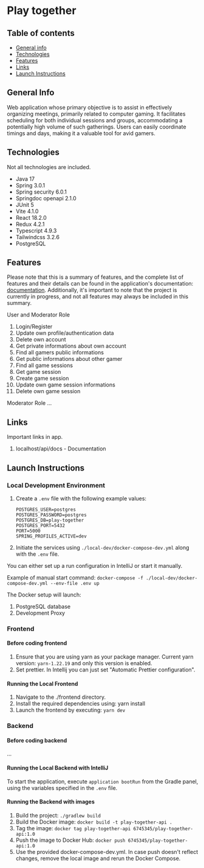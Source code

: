 # Play together

## Table of contents
* [General info](#general-info)
* [Technologies](#technologies)
* [Features](#features)
* [Links](#Links)
* [Launch Instructions](#Launch-Instructions)

## General Info
Web application whose primary objective is to assist in effectively organizing meetings, primarily related to computer gaming. It facilitates scheduling for both individual sessions and groups, accommodating a potentially high volume of such gatherings. Users can easily coordinate timings and days, making it a valuable tool for avid gamers.

## Technologies
Not all technologies are included.
* Java 17
* Spring 3.0.1
* Spring security 6.0.1
* Springdoc openapi 2.1.0
* JUnit 5
* Vite 4.1.0
* React 18.2.0
* Redux 4.2.1
* Typescript 4.9.3
* Tailwindcss 3.2.6
* PostgreSQL

## Features
Please note that this is a summary of features, and the complete list of features and their details can be found in the application's documentation: [documentation](#Links).
Additionally, it's important to note that the project is currently in progress, and not all features may always be included in this summary.

User and Moderator Role
1. Login/Register
2. Update own profile/authentication data
3. Delete own account
4. Get private informations about own account
5. Find all gamers public informations
6. Get public informations about other gamer 
7. Find all game sessions 
8. Get game session 
9. Create game session 
10. Update own game session informations 
11. Delete own game session

Moderator Role
...

## Links
Important links in app.
1. localhost/api/docs - Documentation

## Launch Instructions
### Local Development Environment
1. Create a `.env` file with the following example values:
    ```
    POSTGRES_USER=postgres
    POSTGRES_PASSWORD=postgres
    POSTGRES_DB=play-together
    POSTGRES_PORT=5432
    PORT=5000
    SPRING_PROFILES_ACTIVE=dev
    ```
2. Initiate the services using `./local-dev/docker-compose-dev.yml` along with the `.env` file.
   
You can either set up a run configuration in IntelliJ or start it manually. 

Example of manual start command: `docker-compose -f ./local-dev/docker-compose-dev.yml --env-file .env up` 

The Docker setup will launch:
   1. PostgreSQL database
   2. Development Proxy

### Frontend
#### Before coding frontend
1. Ensure that you are using yarn as your package manager. Current yarn version: `yarn-1.22.19` and only this version is enabled.
2. Set prettier. In Intellij you can just set "Automatic Prettier configuration".
   
#### Running the Local Frontend
1. Navigate to the ./frontend directory.
2. Install the required dependencies using: yarn install
3. Launch the frontend by executing: `yarn dev`

### Backend
#### Before coding backend
...
   
#### Running the Local Backend with IntelliJ
To start the application, execute `application bootRun` from the Gradle panel, using the variables specified in the `.env` file.

#### Running the Backend with images
1. Build the project: `./gradlew build`
2. Build the Docker image: `docker build -t play-together-api .`
3. Tag the image: `docker tag play-together-api 6745345/play-together-api:1.0`
4. Push the image to Docker Hub: `docker push 6745345/play-together-api:1.0`
5. Use the provided docker-compose-dev.yml.
In case push doesn't reflect changes, remove the local image and rerun the Docker Compose.
